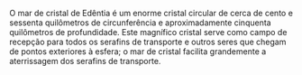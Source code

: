 ﻿O mar de cristal de Edêntia é um enorme cristal circular de cerca de cento e sessenta quilômetros de circunferência e aproximadamente cinquenta quilômetros de profundidade. Este  magnífico cristal serve como campo de recepção para todos os serafins de transporte e outros seres que chegam de pontos exteriores à esfera; o mar de cristal facilita grandemente a aterrissagem dos serafins de transporte.